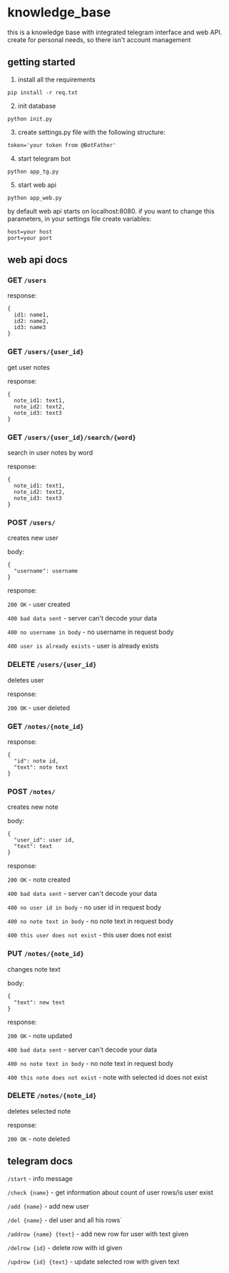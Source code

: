 # knowledge_base

this is a knowledge base with integrated telegram interface and web API. create for personal needs, so there isn't account management

## getting started
1. install all the requirements
```
pip install -r req.txt
```
2. init database
```
python init.py
```
3. create settings.py file with the following structure:
```
token='your token from @BotFather'
```
4. start telegram bot
```
python app_tg.py
```
5. start web api
```
python app_web.py
```
by default web api starts on localhost:8080. if you want to change this parameters, in your settings file create variables:
```
host=your host
port=your port
```

## web api docs
### GET `/users`

response:
```
{
  id1: name1,
  id2: name2,
  id3: name3
}
```

### GET `/users/{user_id}`

get user notes

response:
```
{
  note_id1: text1,
  note_id2: text2,
  note_id3: text3
}
```

### GET `/users/{user_id}/search/{word}`

search in user notes by word

response:
```
{
  note_id1: text1,
  note_id2: text2,
  note_id3: text3
}
```

### POST `/users/`

creates new user

body:
```
{
  "username": username
}
```

response:

`200 OK` - user created

`400 bad data sent` - server can't decode your data

`400 no username in body` - no username in request body

`400 user is already exists` - user is already exists

### DELETE `/users/{user_id}`

deletes user

response:

`200 OK` - user deleted

### GET `/notes/{note_id}`

response:

```
{
  "id": note id,
  "text": note text
}
```

### POST `/notes/`

creates new note

body:
```
{
  "user_id": user id,
  "text": text
}
```

response:

`200 OK` - note created

`400 bad data sent` - server can't decode your data

`400 no user id in body` - no user id in request body

`400 no note text in body` - no note text in request body

`400 this user does not exist` - this user does not exist

### PUT `/notes/{note_id}`

changes note text

body:
```
{
  "text": new text
}
```

response:

`200 OK` - note updated

`400 bad data sent` - server can't decode your data

`400 no note text in body` - no note text in request body

`400 this note does not exist` - note with selected id does not exist

### DELETE `/notes/{note_id}`

deletes selected note

response:

`200 OK` - note deleted

## telegram docs

`/start` - info message

`/check {name}` - get information about count of user rows/is user exist

`/add {name}` - add new user

`/del {name}` - del user and all his rows`

`/addrow {name} {text}` - add new row for user with text given

`/delrow {id}` - delete row with id given

`/updrow {id} {text}` - update selected row with given text
